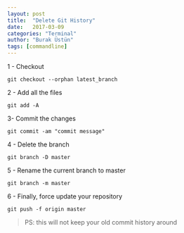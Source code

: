 ```yaml
---
layout: post
title:  "Delete Git History"
date:   2017-03-09
categories: "Terminal"
author: "Burak Üstün"
tags: [commandline]
---
```



1 - Checkout

```git checkout --orphan latest_branch```

2 - Add all the files

```git add -A```

3- Commit the changes

```git commit -am "commit message"```

4 - Delete the branch

```git branch -D master```

5 - Rename the current branch to master

```git branch -m master```

6 - Finally, force update your repository

```git push -f origin master```

>PS: this will not keep your old commit history around